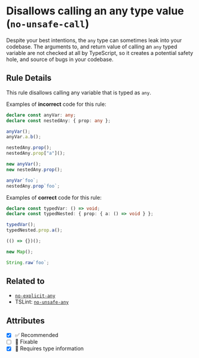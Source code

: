 # Disallows calling an any type value (`no-unsafe-call`)

Despite your best intentions, the `any` type can sometimes leak into your
codebase. The arguments to, and return value of calling an `any` typed variable
are not checked at all by TypeScript, so it creates a potential safety hole, and
source of bugs in your codebase.

## Rule Details

This rule disallows calling any variable that is typed as `any`.

Examples of **incorrect** code for this rule:

```ts
declare const anyVar: any;
declare const nestedAny: { prop: any };

anyVar();
anyVar.a.b();

nestedAny.prop();
nestedAny.prop["a"]();

new anyVar();
new nestedAny.prop();

anyVar`foo`;
nestedAny.prop`foo`;
```

Examples of **correct** code for this rule:

```ts
declare const typedVar: () => void;
declare const typedNested: { prop: { a: () => void } };

typedVar();
typedNested.prop.a();

(() => {})();

new Map();

String.raw`foo`;
```

## Related to

- [`no-explicit-any`](./no-explicit-any.md)
- TSLint:
  [`no-unsafe-any`](https://palantir.github.io/tslint/rules/no-unsafe-any/)

## Attributes

- [x] ✅ Recommended
- [ ] 🔧 Fixable
- [x] 💭 Requires type information
